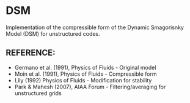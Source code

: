 # DSM
Implementation of the compressible form of the Dynamic Smagorisnky Model (DSM) for unstructured codes.

## REFERENCE:
- Germano et al. (1991), Physics of Fluids - Original model
- Moin et al. (1991), Physics of Fluids - Compressible form
- Lily (1992) Physics of Fluids - Modification for stability 
- Park & Mahesh (2007), AIAA Forum - Filtering/averaging for unstructured grids
